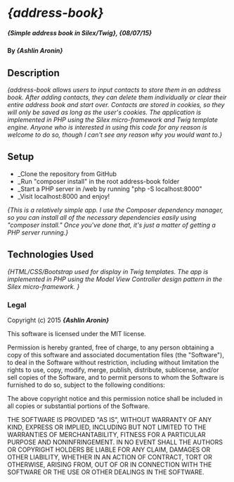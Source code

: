# _{address-book}_

##### _{Simple address book in Silex/Twig}, {08/07/15}_

#### By _**{Ashlin Aronin}**_

## Description

_{address-book allows users to input contacts to store them in an address book. After adding contacts, they can delete them individually or clear their entire address book and start over. Contacts are stored in cookies, so they will only be saved as long as the user's cookies. The application is implemented in PHP using the Silex micro-framework and Twig template engine. Anyone who is interested in using this code for any reason is welcome to do so, though I can't see any reason why you would want to.}_

## Setup

* _Clone the repository from GitHub
* _Run "composer install" in the root address-book folder
* _Start a PHP server in /web by running "php -S localhost:8000"
* _Visit localhost:8000 and enjoy!

_{This is a relatively simple app. I use the Composer dependency manager, so you can install all of the necessary dependencies easily using "composer install." Once you've done that, it's just a matter of getting a PHP server running.}_

## Technologies Used

_{HTML/CSS/Bootstrap used for display in Twig templates. The app is implemented in PHP using the Model View Controller design pattern in the Silex micro-framework. }_

### Legal

Copyright (c) 2015 **_{Ashlin Aronin}_**

This software is licensed under the MIT license.

Permission is hereby granted, free of charge, to any person obtaining a copy
of this software and associated documentation files (the "Software"), to deal
in the Software without restriction, including without limitation the rights
to use, copy, modify, merge, publish, distribute, sublicense, and/or sell
copies of the Software, and to permit persons to whom the Software is
furnished to do so, subject to the following conditions:

The above copyright notice and this permission notice shall be included in
all copies or substantial portions of the Software.

THE SOFTWARE IS PROVIDED "AS IS", WITHOUT WARRANTY OF ANY KIND, EXPRESS OR
IMPLIED, INCLUDING BUT NOT LIMITED TO THE WARRANTIES OF MERCHANTABILITY,
FITNESS FOR A PARTICULAR PURPOSE AND NONINFRINGEMENT. IN NO EVENT SHALL THE
AUTHORS OR COPYRIGHT HOLDERS BE LIABLE FOR ANY CLAIM, DAMAGES OR OTHER
LIABILITY, WHETHER IN AN ACTION OF CONTRACT, TORT OR OTHERWISE, ARISING FROM,
OUT OF OR IN CONNECTION WITH THE SOFTWARE OR THE USE OR OTHER DEALINGS IN
THE SOFTWARE.

